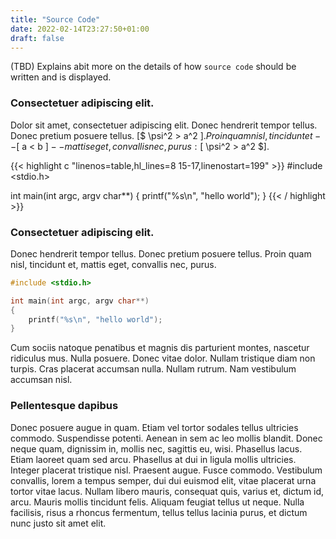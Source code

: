 ```yaml
---
title: "Source Code"
date: 2022-02-14T23:27:50+01:00
draft: false
---
```


(TBD) Explains abit more on the details of how ```source code``` should be
written and is displayed.

<!--more-->

### Consectetuer adipiscing elit.

Dolor sit amet, consectetuer adipiscing elit.  Donec hendrerit tempor
tellus.  Donec pretium posuere tellus. [$ \psi^2 > a^2 $]. Proin quam
nisl, tincidunt et -- [$ a < b $] -- mattis eget, convallis nec,
purus: [$ \psi^2 > a^2 $].

{{< highlight c "linenos=table,hl_lines=8 15-17,linenostart=199" >}}
#include <stdio.h>

int main(int argc, argv char**)
{
	printf("%s\n", "hello world");
}
{{< / highlight >}}


### Consectetuer adipiscing elit.

Donec hendrerit tempor tellus.  Donec pretium posuere tellus.  Proin
quam nisl, tincidunt et, mattis eget, convallis nec, purus.  

```C
#include <stdio.h>

int main(int argc, argv char**)
{
	printf("%s\n", "hello world");
}
```

Cum sociis natoque penatibus et magnis dis parturient montes, nascetur
ridiculus mus.  Nulla posuere.  Donec vitae dolor.  Nullam tristique
diam non turpis.  Cras placerat accumsan nulla.  Nullam rutrum.  Nam
vestibulum accumsan nisl.

### Pellentesque dapibus 

Donec posuere augue in quam.  Etiam vel tortor sodales tellus
ultricies commodo.  Suspendisse potenti.  Aenean in sem ac leo mollis
blandit.  Donec neque quam, dignissim in, mollis nec, sagittis eu,
wisi.  Phasellus lacus.  Etiam laoreet quam sed arcu.  Phasellus at
dui in ligula mollis ultricies.  Integer placerat tristique nisl.
Praesent augue.  Fusce commodo.  Vestibulum convallis, lorem a tempus
semper, dui dui euismod elit, vitae placerat urna tortor vitae lacus.
Nullam libero mauris, consequat quis, varius et, dictum id, arcu.
Mauris mollis tincidunt felis.  Aliquam feugiat tellus ut neque.
Nulla facilisis, risus a rhoncus fermentum, tellus tellus lacinia
purus, et dictum nunc justo sit amet elit.


